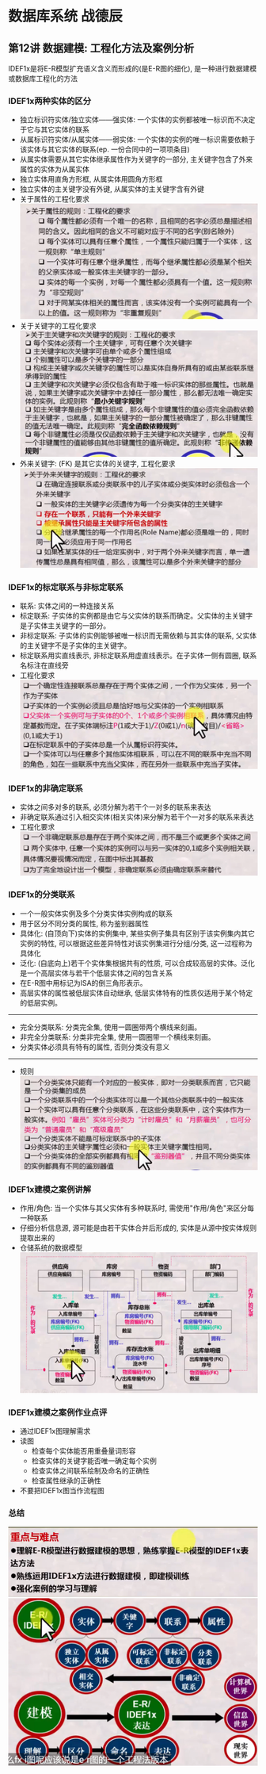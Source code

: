 # 数据库系统 战德辰
## 第12讲 数据建模: 工程化方法及案例分析
IDEF1x是将E-R模型扩充语义含义而形成的(是E-R图的细化), 是一种进行数据建模或数据库工程化的方法
### IDEF1x两种实体的区分
 * 独立标识符实体/独立实体——强实体: 一个实体的实例都被唯一标识而不决定于它与其它实体的联系
 * 从属标识符实体/从属实体——弱实体: 一个实体的实例的唯一标识需要依赖于该实体与其它实体的联系(ep. 一份合同中的一项项条目)
 * 从属实体需要从其它实体继承属性作为关键字的一部分, 主关键字包含了外来属性的实体为从属实体
 * 独立实体用直角方形框, 从属实体用圆角方形框
 * 独立实体的主关键字没有外键, 从属实体的主关键字含有外键
 * 关于属性的工程化要求  
 ![要求](imgs/image-56.png)
 * 关于关键字的工程化要求  
 ![要求](imgs/image-57.png)
 * 外来关键字: (FK) 是其它实体的关键字, 工程化要求  
 ![要求](imgs/image-58.png)
### IDEF1x的标定联系与非标定联系
 * 联系: 实体之间的一种连接关系
 * 标定联系: 子实体的实例都是由它与父实体的联系而确定。父实体的主关键字是子实体主关键字的一部分。
 * 非标定联系: 子实体的实例能够被唯一标识而无需依赖与其实体的联系, 父实体的主关键字不是子实体的主关键字。
 * 标定联系用实直线表示,  非标定联系用虚直线表示。在子实体一侧有圆圈, 联系名标注在直线旁
 * 工程化要求  
 ![要求](imgs/image-59.png)
### IDEF1x的非确定联系
 * 实体之间多对多的联系, 必须分解为若干个一对多的联系来表达
 * 非确定联系通过引入相交实体(相关实体)来分解为若干个一对多的联系来表达
 * 工程化要求  
 ![要求](imgs/image-60.png)
### IDEF1x的分类联系
 * 一个一般实体实例及多个分类实体实例构成的联系
 * 用于区分不同分类的属性, 称为鉴别器属性
 * 具体化: (自顶向下)实体的实例集中, 某些实例子集具有区别于该实例集内其它实例的特性, 可以根据这些差异特性对该实例集进行分组/分类, 这一过程称为具体化
 * 泛化: (自底向上)若干个实体集根据共有的性质, 可以合成较高层的实体。泛化是一个高层实体与若干个低层实体之间的包含关系
 * 在E-R图中用标记为ISA的倒三角形表示。
 * 高层实体的属性被低层实体自动继承, 低层实体特有的性质仅适用于某个特定的低层实例。
---
 * 完全分类联系: 分类完全集, 使用一圆圈带两个横线来刻画。
 * 非完全分类联系: 分类非完全集, 使用一圆圈带一个横线来刻画。
 * 分类实体必须具有特有的属性, 否则分类没有意义
---
 * 规则  
 ![规则](imgs/image-61.png)
### IDEF1x建模之案例讲解
 * 作用/角色: 当一个实体与其父实体有多种联系时, 需使用"作用/角色"来区分每一种联系
 * 仔细分析信息源, 源可能是由若干实体合并后形成的, 实体是从源中按实体规则提取出来的
 * 仓储系统的数据模型  
 ![数据模型](imgs/image-63.png)
### IDEF1x建模之案例作业点评
 * 通过IDEF1x图理解需求
 * 读图
   * 检查每个实体能否用重叠量词形容
   * 检查实体的关键字能否唯一确定每个实例
   * 检查实体之间联系绘制及命名的正确性
   * 检查属性继承的正确性
 * 不要把IDEF1x图当作流程图
### 总结
![章节重难点](imgs/image-55.png)  
![本讲学习内容](imgs/image-62.png)